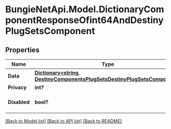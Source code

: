 # BungieNetApi.Model.DictionaryComponentResponseOfint64AndDestinyPlugSetsComponent
## Properties

Name | Type | Description | Notes
------------ | ------------- | ------------- | -------------
**Data** | [**Dictionary<string, DestinyComponentsPlugSetsDestinyPlugSetsComponent>**](DestinyComponentsPlugSetsDestinyPlugSetsComponent.md) |  | [optional] 
**Privacy** | **int?** |  | [optional] 
**Disabled** | **bool?** | If true, this component is disabled. | [optional] 

[[Back to Model list]](../README.md#documentation-for-models) [[Back to API list]](../README.md#documentation-for-api-endpoints) [[Back to README]](../README.md)

